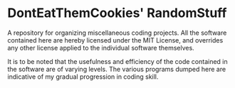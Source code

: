 # DontEatThemCookies' RandomStuff
A repository for organizing miscellaneous coding projects.
All the software contained here are hereby licensed under the MIT License, and overrides any other license applied to the individual software themselves.

It is to be noted that the usefulness and efficiency of the code contained in the software are of varying levels. The various programs dumped here are indicative of my gradual progression in coding skill.
